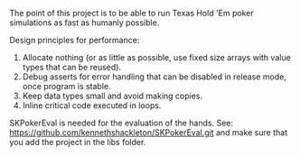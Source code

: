 The point of this project is to be able to run Texas Hold 'Em poker simulations as fast as humanly possible.

Design principles for performance:
1) Allocate nothing (or as little as possible, use fixed size arrays with value types that can be reused).
2) Debug asserts for error handling that can be disabled in release mode, once program is stable.
3) Keep data types small and avoid making copies.
4) Inline critical code executed in loops.

SKPokerEval is needed for the evaluation of the hands. See: https://github.com/kennethshackleton/SKPokerEval.git
and make sure that you add the project in the libs folder.